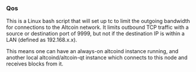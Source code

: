 ### Qos ###

This is a Linux bash script that will set up tc to limit the outgoing bandwidth for connections to the Altcoin network. It limits outbound TCP traffic with a source or destination port of 9999, but not if the destination IP is within a LAN (defined as 192.168.x.x).

This means one can have an always-on altcoind instance running, and another local altcoind/altcoin-qt instance which connects to this node and receives blocks from it.
